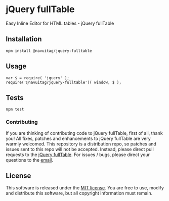 jQuery fullTable
=========

Easy Inline Editor for HTML tables - jQuery fullTable

## Installation

  `npm install @navuitag/jquery-fulltable`

## Usage

    var $ = require( 'jquery' );
    require('@navuitag/jquery-fulltable')( window, $ );


## Tests

  `npm test`

### Contributing

If you are thinking of contributing code to jQuery fullTable, first of all, thank you! All fixes, patches and enhancements to jQuery fullTable are very warmly welcomed. This repository is a distribution repo, so patches and issues sent to this repo will not be accepted. Instead, please direct pull requests to the [jQuery fullTable](https://github.com/Vilisag/jquery-fulltable). For issues / bugs, please direct your questions to the [email](mailto:navuitag@gmail.com).


## License

This software is released under the [MIT license](https://github.com/Vilisag/jquery-fulltable/license). You are free to use, modify and distribute this software, but all copyright information must remain.
